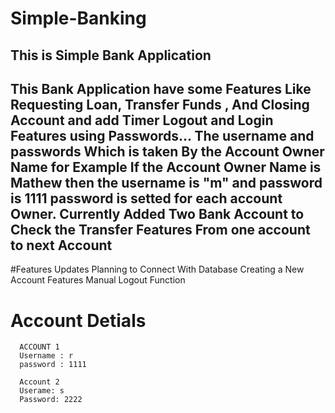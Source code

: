 # Simple-Banking
  This is Simple Bank Application
  ------------------------------------
  This Bank Application have some Features Like 
  Requesting Loan, 
  Transfer Funds , 
  And Closing Account and add Timer Logout and Login Features using Passwords... 
  The username and passwords Which is taken By the Account Owner Name for Example If the Account Owner Name is Mathew then the username is "m" and password is 1111
  password is setted for each account Owner. 
  Currently Added Two Bank Account to Check the Transfer Features From one account to next Account 
  --------------------------------------------------------------------------------------------------
  #Features Updates 
     Planning to Connect With Database 
     Creating a New Account Features 
     Manual Logout Function 
  
  
  # Account Detials
      ACCOUNT 1 
      Username : r
      password : 1111
      
      Account 2
      Userame: s
      Password: 2222
